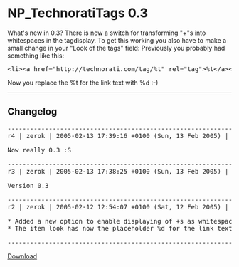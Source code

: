 # NP_TechnoratiTags 0.3

What's new in 0.3? There is now a switch for transforming "+"s into whitespaces in the tagdisplay. To get this working you also have to make a small change in your "Look of the tags" field:
Previously you probably had something like this:
<pre class="code">
&lt;li&gt;&lt;a href="http://technorati.com/tag/%t" rel="tag"&gt;%t&lt;/a&gt;&lt;/li&gt;
</pre>
Now you replace the %t for the link text with %d :-)

-------------------------------

## Changelog

<pre>
------------------------------------------------------------------------
r4 | zerok | 2005-02-13 17:39:16 +0100 (Sun, 13 Feb 2005) | 2 lines

Now really 0.3 :S

------------------------------------------------------------------------
r3 | zerok | 2005-02-13 17:38:25 +0100 (Sun, 13 Feb 2005) | 2 lines

Version 0.3

------------------------------------------------------------------------
r2 | zerok | 2005-02-12 12:54:07 +0100 (Sat, 12 Feb 2005) | 3 lines

* Added a new option to enable displaying of +s as whitespaces
* The item look has now the placeholder %d for the link text of a tag

------------------------------------------------------------------------
</pre>

<a href="http://www.zerokspot.com/uploads/NP_TechnoratiTags-0.3.tar.gz">Download</a>

